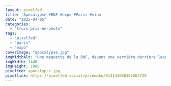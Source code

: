 ```yaml
---
layout: pixelfed
title: 'Apocalypse #BNF #expo #Paris #miam'
date: "2025-04-05"
categories: 
  - "trucs-pris-en-photo"
tags: 
  - "pixelfed"
  - "paris"
  - "expo"
coverImage: "apocalypse.jpg"
imgWidthAlt: "Une maquette de la BNF, devant une verrière derrière laquelle on voit le jardin et deux tours de la BNF"
imgWidth: 1440
imgHeight: 1080
pixelfed: apocalypse.jpg
pixellink: https://pixelfed.social/p/zemoko/814133080305263720
---
```

